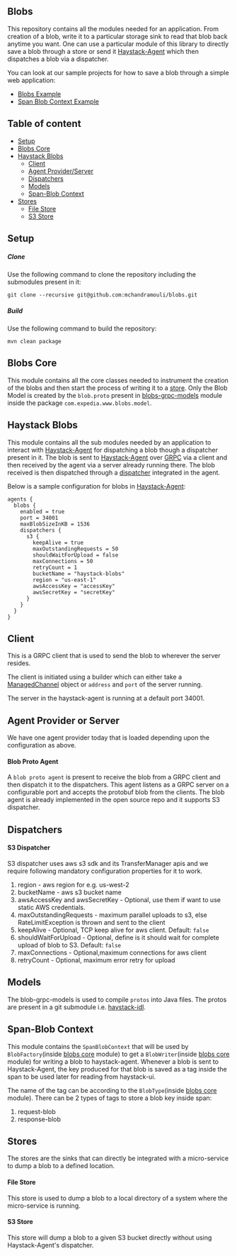## Blobs

This repository contains all the modules needed for an application. From creation of a blob, write it to a particular storage sink to read that blob back anytime you want. One can use a particular module of this library to directly save a blob through a store or send it [Haystack-Agent](https://github.com/ExpediaDotCom/haystack-agent) which then dispatches a blob via a dispatcher.

You can look at our sample projects for how to save a blob through a simple web application:
* [Blobs Example](https://github.com/mchandramouli/blobs-example)
* [Span Blob Context Example](https://github.com/vaibhavsawhney/span-blob-example)

## Table of content

- [Setup](#setup)
- [Blobs Core](#blobs-core)
- [Haystack Blobs](#haystack-blobs)
	* [Client](#client)
	* [Agent Provider/Server](#agent-provider-or-server)
	* [Dispatchers](#dispatchers)
	* [Models](#models)
	* [Span-Blob Context](#span-blob-context)
- [Stores](#stores)
	* [File Store](#file-store)
	* [S3 Store](#s3-store)

## Setup

##### Clone

Use the following command to clone the repository including the submodules present in it:

`git clone --recursive git@github.com:mchandramouli/blobs.git`

##### Build

Use the following command to build the repository:

`mvn clean package`

## Blobs Core

This module contains all the core classes needed to instrument the creation of the blobs and then start the process of writing it to a [store](#stores). Only the Blob Model is created by the `blob.proto` present in [blobs-grpc-models](#models) module inside the package `com.expedia.www.blobs.model`.


## Haystack Blobs

This module contains all the sub modules needed by an application to interact with [Haystack-Agent](https://github.com/ExpediaDotCom/haystack-agent) for dispatching a blob though a dispatcher present in it. The blob is sent to [Haystack-Agent](https://github.com/ExpediaDotCom/haystack-agent) over [GRPC](https://grpc.io/) via a client and then received by the agent via a server already running there. The blob received is then dispatched through a [dispatcher](#dispatchers) integrated in the agent.

Below is a sample configuration for blobs in [Haystack-Agent](https://github.com/ExpediaDotCom/haystack-agent):
```
agents {
  blobs {
    enabled = true
    port = 34001
    maxBlobSizeInKB = 1536
    dispatchers {
      s3 {
        keepAlive = true
        maxOutstandingRequests = 50
        shouldWaitForUpload = false
        maxConnections = 50
        retryCount = 1
        bucketName = "haystack-blobs"
        region = "us-east-1"
        awsAccessKey = "accessKey"
        awsSecretKey = "secretKey"
      }
    }
  }
}

```

## Client

This is a GRPC client that is used to send the blob to wherever the server resides.

The client is initiated using a builder which can either take a [ManagedChannel](https://grpc.github.io/grpc-java/javadoc/io/grpc/ManagedChannel.html) object or `address` and `port` of the server running.

The server in the haystack-agent is running at a default port 34001.

## Agent Provider or Server
We have one agent provider today that is loaded depending upon the configuration as above.

#### Blob Proto Agent
A `blob proto agent` is present to receive the blob from a GRPC client and then dispatch it to the dispatchers. This agent listens as a GRPC server on a configurable port and accepts the protobuf blob from the clients. The blob agent is already implemented in the open source repo and it supports S3 dispatcher.

## Dispatchers

#### S3 Dispatcher

S3 dispatcher uses aws s3 sdk and its TransferManager apis and we require following mandatory configuration properties for it to work.

1. region - aws region for e.g. us-west-2
2. bucketName - aws s3 bucket name
3. awsAccessKey and awsSecretKey - Optional, use them if want to use static AWS credentials.
4. maxOutstandingRequests - maximum parallel uploads to s3, else RateLimitException is thrown and sent to the client
5. keepAlive - Optional, TCP keep alive for aws client. Default: `false`
6. shouldWaitForUpload - Optional, define is it should wait for complete upload of blob to S3. Default: `false`		
7. maxConnections - Optional,maximum connections for aws client
8. retryCount - Optional, maximum error retry for upload


## Models

The blob-grpc-models is used to compile `protos` into Java files. The protos are present in a git submodule i.e. [haystack-idl](https://github.com/ExpediaDotCom/haystack-idl).

## Span-Blob Context

This module contains the `SpanBlobContext` that will be used by `BlobFactory`(inside [blobs core](blobs-core) module) to get a `BlobWriter`(inside [blobs core](blobs-core) module) for writing a blob to haystack-agent.
Whenever a blob is sent to Haystack-Agent, the key produced for that blob is saved as a tag inside the span to be used later for reading from haystack-ui.

The name of the tag can be according to the `BlobType`(inside [blobs core](blobs-core) module). There can be 2 types of tags to store a blob key inside span:
1. request-blob
2. response-blob


## Stores

The stores are the sinks that can directly be integrated with a micro-service to dump a blob to a defined location.

#### File Store

This store is used to dump a blob to a local directory of a system where the micro-service is running.

#### S3 Store

This store will dump a blob to a given S3 bucket directly without using Haystack-Agent's dispatcher.